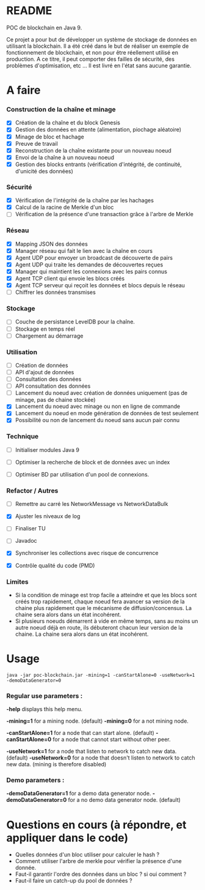 # README #

POC de blockchain en Java 9.

Ce projet a pour but de développer un système de stockage de données en utilisant la blockchain.
Il a été créé dans le but de réaliser un exemple de fonctionnement de blockchain, et non pour être réellement utilisé en production. A ce titre, il peut comporter des failles de sécurité, des problèmes d'optimisation, etc ... Il est livré en l'état sans aucune garantie.


# A faire

### Construction de la chaîne et minage
- [x] Création de la chaîne et du block Genesis
- [x] Gestion des données en attente (alimentation, piochage aléatoire)
- [x] Minage de bloc et hachage
- [x] Preuve de travail
- [x] Reconstruction de la chaîne existante pour un nouveau noeud
- [x] Envoi de la chaîne à un nouveau noeud
- [x] Gestion des blocks entrants (vérification d'intégrité, de continuité, d'unicité des données)

### Sécurité
- [x] Vérification de l'intégrité de la chaîne par les hachages
- [x] Calcul de la racine de Merkle d'un bloc
- [ ] Vérification de la présence d'une transaction grâce à l'arbre de Merkle

### Réseau
- [x] Mapping JSON des données
- [x] Manager réseau qui fait le lien avec la chaîne en cours
- [x] Agent UDP pour envoyer un broadcast de découverte de pairs
- [x] Agent UDP qui traite les demandes de découvertes reçues
- [x] Manager qui maintient les connexions avec les pairs connus
- [x] Agent TCP client qui envoie les blocs créés
- [x] Agent TCP serveur qui reçoit les données et blocs depuis le réseau
- [ ] Chiffrer les données transmises

### Stockage
- [ ] Couche de persistance LevelDB pour la chaîne.
- [ ] Stockage en temps réel
- [ ] Chargement au démarrage

### Utilisation
- [ ] Création de données
- [ ] API d'ajout de données
- [ ] Consultation des données
- [ ] API consultation des données
- [ ] Lancement du noeud avec création de données uniquement (pas de minage, pas de chaine stockée)
- [x] Lancement du noeud avec minage ou non en ligne de commande
- [x] Lancement du noeud en mode génération de données de test seulement
- [x] Possibilité ou non de lancement du noeud sans aucun pair connu

### Technique
- [ ] Initialiser modules Java 9
- [ ] Optimiser la recherche de block et de données avec un index
- [ ] Optimiser BD par utilisation d'un pool de connexions.


### Refactor / Autres
- [ ] Remettre au carré les NetworkMessage vs NetworkDataBulk
- [x] Ajuster les niveaux de log
- [ ] Finaliser TU
- [ ] Javadoc
- [x] Synchroniser les collections avec risque de concurrence
- [x] Contrôle qualité du code (PMD)


### Limites
- Si la condition de minage est trop facile a atteindre et que les blocs sont créés trop rapidement, chaque noeud fera avancer sa version de la chaine plus rapidement que le mécanisme de diffusion/concensus. La chaine sera alors dans un état incohérent.
- Si plusieurs noeuds démarrent à vide en même temps, sans au moins un autre noeud déjà en route, ils débuteront chacun leur version de la chaine. La chaine sera alors dans un état incohérent.


# Usage
`java -jar poc-blockchain.jar -mining=1 -canStartAlone=0 -useNetwork=1 -demoDataGenerator=0`


### Regular use parameters : 

**-help** displays this help menu.

**-mining=1** for a mining node. (default) 
**-mining=0** for a not mining node.

**-canStartAlone=1** for a node that can start alone. (default) 
**-canStartAlone=0** for a node that cannot start without other peer.

**-useNetwork=1** for a node that listen to network to catch new data. (default) 
**-useNetwork=0** for a node that doesn't listen to network to catch new data. (mining is therefore disabled)

### Demo parameters : 

**-demoDataGenerator=1** for a demo data generator node. 
**-demoDataGenerator=0** for a no demo data generator node. (default)


# Questions en cours (à répondre, et appliquer dans le code)
- Quelles données d'un bloc utiliser pour calculer le hash ?
- Comment utiliser l'arbre de merkle pour vérifier la présence d'une donnée.
- Faut-il garantir l'ordre des données dans un bloc ? si oui comment ?
- Faut-il faire un catch-up du pool de données ?
